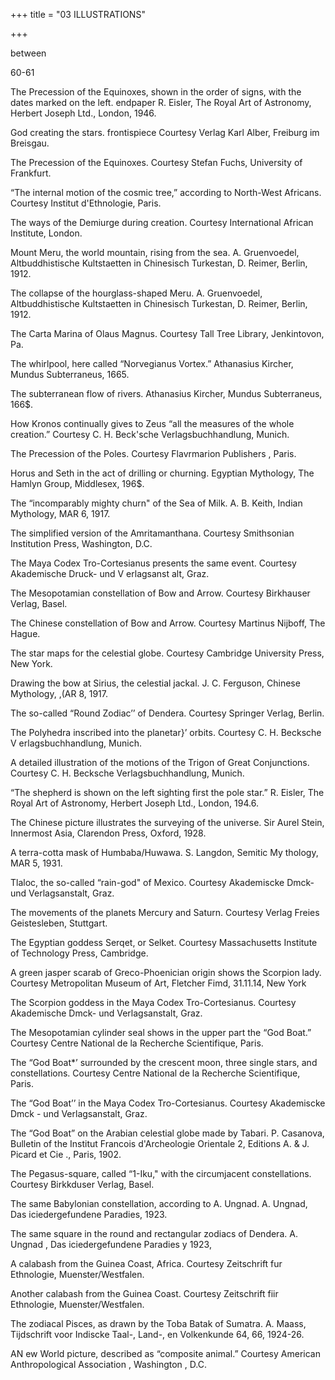 +++
title = "03 ILLUSTRATIONS"

+++


between 

60-61 


The Precession of the Equinoxes, shown in the order of signs, with the dates marked on the left. endpaper R. Eisler, The Royal Art of Astronomy, Herbert Joseph Ltd., London, 1946. 

God creating the stars. frontispiece Courtesy Verlag Karl Alber, Freiburg im Breisgau. 

The Precession of the Equinoxes. Courtesy Stefan Fuchs, University of Frankfurt. 

“The internal motion of the cosmic tree,” according to North-West Africans. Courtesy Institut d'Ethnologie, Paris. 

The ways of the Demiurge during creation. Courtesy International African Institute, London. 

Mount Meru, the world mountain, rising from the sea. A. Gruenvoedel, Altbuddhistische Kultstaetten in Chinesisch Turkestan, D. Reimer, Berlin, 1912. 

The collapse of the hourglass-shaped Meru. A. Gruenvoedel, Altbuddhistische Kultstaetten in Chinesisch Turkestan, D. Reimer, Berlin, 1912. 


The Carta Marina of Olaus Magnus. Courtesy Tall Tree Library, Jenkintovon, Pa. 

The whirlpool, here called “Norvegianus Vortex.” Athanasius Kircher, Mundus Subterraneus, 1665. 

The subterranean flow of rivers. Athanasius Kircher, Mundus Subterraneus, 166$. 

How Kronos continually gives to Zeus “all the measures of the whole creation.” Courtesy C. H. Beck'sche Verlagsbuchhandlung, Munich. 


The Precession of the Poles. Courtesy Flavrmarion Publishers , Paris. 

Horus and Seth in the act of drilling or churning. Egyptian Mythology, The Hamlyn Group, Middlesex, 196$. 

The “incomparably mighty churn" of the Sea of Milk. A. B. Keith, Indian Mythology, MAR 6, 1917. 

The simplified version of the Amritamanthana.  Courtesy Smithsonian Institution Press, Washington, D.C. 

The Maya Codex Tro-Cortesianus presents the same event. Courtesy Akademische Druck- und V erlagsanst alt, Graz. 

The Mesopotamian constellation of Bow and Arrow.  Courtesy Birkhauser Verlag, Basel. 

The Chinese constellation of Bow and Arrow.  Courtesy Martinus Nijboff, The Hague. 

The star maps for the celestial globe.  Courtesy Cambridge University Press, New York. 

Drawing the bow at Sirius, the celestial jackal.  J. C. Ferguson, Chinese Mythology, ,\(AR 8, 1917. 

The so-called “Round Zodiac’’ of Dendera.  Courtesy Springer Verlag, Berlin. 

The Polyhedra inscribed into the planetar}’ orbits.  Courtesy C. H. Becksche V erlagsbuchhandlung, Munich. 

A detailed illustration of the motions of the Trigon of Great Conjunctions.  Courtesy C. H. Becksche Verlagsbuchhandlung, Munich. 

“The shepherd is shown on the left sighting first the pole star.” R. Eisler, The Royal Art of Astronomy, Herbert Joseph Ltd., London, 194.6. 

The Chinese picture illustrates the surveying of the universe.  Sir Aurel Stein, Innermost Asia, Clarendon Press, Oxford, 1928. 

A terra-cotta mask of Humbaba/Huwawa.  S. Langdon, Semitic My thology, MAR 5, 1931. 

Tlaloc, the so-called “rain-god" of Mexico.  Courtesy Akademiscke Dmck- und Verlagsanstalt, Graz. 

The movements of the planets Mercury and Saturn.  Courtesy Verlag Freies Geistesleben, Stuttgart. 

The Egyptian goddess Serqet, or Selket.  Courtesy Massachusetts Institute of Technology Press, Cambridge. 

A green jasper scarab of Greco-Phoenician origin shows the Scorpion lady.  Courtesy Metropolitan Museum of Art, Fletcher Fimd, 31.11.14, New York 

The Scorpion goddess in the Maya Codex Tro-Cortesianus. Courtesy Akademische Dmck- und Verlagsanstalt, Graz. 

The Mesopotamian cylinder seal shows in the upper part the “God Boat.”  Courtesy Centre National de la Recherche Scientifique, Paris. 

The “God Boat*’ surrounded by the crescent moon, three 
single stars, and constellations. Courtesy Centre National de la Recherche Scientifique, Paris. 

The “God Boat’’ in the Maya Codex Tro-Cortesianus. Courtesy Akademiscke Dmck - und Verlagsanstalt, Graz. 

The “God Boat” on the Arabian celestial globe made by Tabari.  P. Casanova, Bulletin of the Institut Francois d'Archeologie Orientale 2, 
Editions A. & J. Picard et Cie ., Paris, 1902. 

The Pegasus-square, called “1-Iku," with the circumjacent 
constellations. Courtesy Birkkduser Verlag, Basel. 

The same Babylonian constellation, according to A. Ungnad.  A. Ungnad, Das iciedergefundene Paradies, 1923. 

The same square in the round and rectangular zodiacs of Dendera.  A. Ungnad , Das iciedergefundene Paradies y 1923, 

A calabash from the Guinea Coast, Africa.  Courtesy Zeitschrift fur Ethnologie, Muenster/Westfalen. 

Another calabash from the Guinea Coast.  Courtesy Zeitschrift fiir Ethnologie, Muenster/Westfalen. 

The zodiacal Pisces, as drawn by the Toba Batak of Sumatra.  A. Maass, Tijdschrift voor Indiscke Taal-, Land-, en Volkenkunde 64, 66, 
1924-26. 

AN ew World picture, described as “composite animal.”  Courtesy American Anthropological Association , Washington , D.C. 